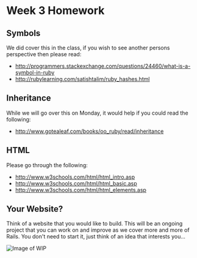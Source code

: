 # Week 3 Homework

## Symbols
We did cover this in the class, if you wish to see another persons perspective then please read:
* http://programmers.stackexchange.com/questions/24460/what-is-a-symbol-in-ruby
* http://rubylearning.com/satishtalim/ruby_hashes.html

## Inheritance 
While we will go over this on Monday, it would help if you could read the following:
* http://www.gotealeaf.com/books/oo_ruby/read/inheritance

## HTML
Please go through the following:
* http://www.w3schools.com/html/html_intro.asp
* http://www.w3schools.com/html/html_basic.asp
* http://www.w3schools.com/html/html_elements.asp

## Your Website?
Think of a website that you would like to build. This will be an ongoing project that you can work on and improve as we cover more and more of Rails. You don't need to start it, just think of an idea that interests you...

![Image of WIP](http://ddsdata.in/website-under-construction.gif)

